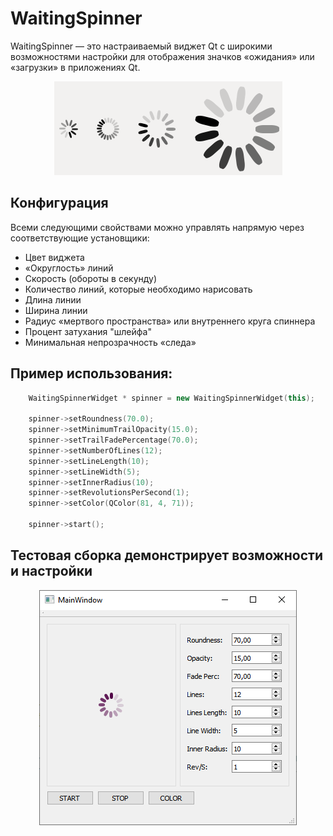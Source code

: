 # WaitingSpinner

WaitingSpinner — это настраиваемый виджет Qt с широкими возможностями настройки для отображения значков «ожидания» или «загрузки» в приложениях Qt.


<p align="center"><img src="img/waiting-spinners.gif" alt="waiting-spinners"/></p>

## Конфигурация

Всеми следующими свойствами можно управлять напрямую через соответствующие установщики:

- Цвет виджета
- «Округлость» линий
- Скорость (обороты в секунду)
- Количество линий, которые необходимо нарисовать
- Длина линии
- Ширина линии
- Радиус «мертвого пространства» или внутреннего круга спиннера
- Процент затухания "шлейфа"
- Минимальная непрозрачность «следа»

## Пример использования:

```c++
	WaitingSpinnerWidget * spinner = new WaitingSpinnerWidget(this);

    spinner->setRoundness(70.0);
    spinner->setMinimumTrailOpacity(15.0);
    spinner->setTrailFadePercentage(70.0);
    spinner->setNumberOfLines(12);
    spinner->setLineLength(10);
    spinner->setLineWidth(5);
    spinner->setInnerRadius(10);
    spinner->setRevolutionsPerSecond(1);
    spinner->setColor(QColor(81, 4, 71));

    spinner->start();
```

## Тестовая сборка демонстрирует возможности и настройки

<p align="center"><img src="img/test.jpg" alt="test"/></p>

